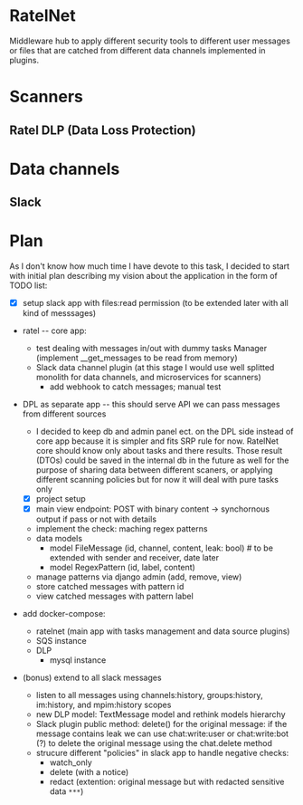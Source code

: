 # RatelNet

Middleware hub to apply different security tools to different user messages or files that are catched from different data channels implemented in plugins.


# Scanners

## Ratel DLP (Data Loss Protection)


# Data channels

## Slack


# Plan

As I don't know how much time I have devote to this task, I decided to start with initial plan describing my vision about the application in the form of TODO list:

- [x] setup slack app with files:read permission (to be extended later with all kind of messsages)

- ratel -- core app:
    - test dealing with messages in/out with dummy tasks Manager (implement __get_messages to be read from memory)
    - Slack data channel plugin (at this stage I would use well splitted monolith for data channels, and microservices for scanners)
        - add webhook to catch messages; manual test

- DPL as separate app -- this should serve API we can pass messages from different sources
    - I decided to keep db and admin panel ect. on the DPL side instead of core app because it is simpler and fits SRP rule for now. RatelNet core should know only about tasks and there results. Those result (DTOs) could be saved in the internal db in the future as well for the purpose of sharing data between different scaners, or applying different scanning policies but for now it will deal with pure tasks only
    - [x] project setup
    - [x] main view endpoint: POST with binary content -> synchornous output if pass or not with details
    - implement the check: maching regex patterns
    - data models
        - model FileMessage (id, channel, content, leak: bool)   # to be extended with sender and receiver, date later
        - model RegexPattern (id, label, content)
    - manage patterns via django admin (add, remove, view)
    - store catched messages with pattern id
    - view catched messages with pattern label

- add docker-compose:
   - ratelnet (main app with tasks management and data source plugins)
   - SQS instance
   - DLP
       - mysql instance

- (bonus) extend to all slack messages
    - listen to all messages using channels:history, groups:history, im:history, and mpim:history scopes
    - new DLP model: TextMessage model and rethink models hierarchy
    - Slack plugin public method: delete() for the original message: if the message contains leak we can use chat:write:user or chat:write:bot (?) to delete the original message using the chat.delete method
    - strucure different "policies" in slack app to handle negative checks:
        - watch_only
        - delete (with a notice)
        - redact (extention: original message but with redacted sensitive data `***`)
